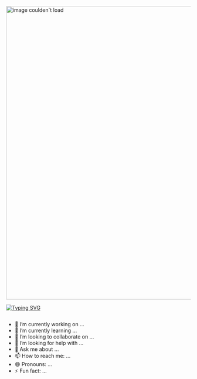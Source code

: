 <style>
  .full-width-image {
    width: 100vw:
    max-width: 100%:
    display: block;
  }
</style>
##

<img src="https://raw.githubusercontent.com/Cristian-M0ntes/Imagenes/main/banner-c0dec3r0.png" alt="image coulden`t load" width="800">




<img src="https://camo.githubusercontent.com/ea40cfc33ac9e94789b044995f312e432d41bc1fd371f413583092df7649ef3d/68747470733a2f2f692e696d6775722e636f6d2f644261534b57462e676966" alt="" class="full-width-image" >

[![Typing SVG](https://readme-typing-svg.demolab.com?font=Fira+Code&pause=1000&random=false&width=435&lines=Welcome+to+my+mind+;This+repo+is+for+store+everything+;About+my+self+)](https://git.io/typing-svg)

<img src="https://camo.githubusercontent.com/ea40cfc33ac9e94789b044995f312e432d41bc1fd371f413583092df7649ef3d/68747470733a2f2f692e696d6775722e636f6d2f644261534b57462e676966" alt="" >



<!--
**Cristian-M0ntes/Cristian-M0ntes** is a ✨ _special_ ✨ repository because its `README.md` (this file) appears on your GitHub profile.

Here are some ideas to get you started:
-->
- 🔭 I’m currently working on ...
- 🌱 I’m currently learning ...
- 👯 I’m looking to collaborate on ...
- 🤔 I’m looking for help with ...
- 💬 Ask me about ...
- 📫 How to reach me: ...
- 😄 Pronouns: ...
- ⚡ Fun fact: ...




<!--
# Proyecto Ejemplo

Este es un proyecto de ejemplo que muestra cómo estructurar un README.md en GitHub.

## Tabla de Contenidos
1. [Instalación](#instalación)
2. [Uso](#uso)
3. [Ejemplos](#ejemplos)
4. [Contribución](#contribución)
5. [Licencia](#licencia)

## Instalación
Para instalar este proyecto, sigue estos pasos:

1. Clona el repositorio.
2. Ejecuta `npm install`.

## Uso
Aquí se muestra cómo puedes utilizar el proyecto:

```javascript
function ejemplo() {
  // Código de ejemplo
}



Puedes copiar este ejemplo y pegarlo en tu archivo README.md. Esto te dará una idea de cómo se verá el contenido, y puedes personalizarlo según las necesidades de tu proyecto. Recuerda que puedes agregar imágenes, enlaces y otros contenidos multimedia para hacer tu README más atractivo e informativo.

Espero que este ejemplo te sea útil. Si necesitas más ayuda, no dudes en preguntar.  

-->
